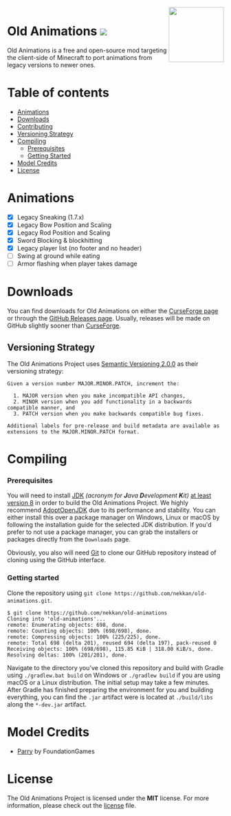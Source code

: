 <img src="assets/logo.png" align="right" height=128 width=128/>

# Old Animations ![](https://cf.way2muchnoise.eu/full_427599_downloads.svg)
Old Animations is a free and open-source mod targeting the client-side of Minecraft to port animations from legacy
versions to newer ones.

# Table of contents

* [Animations](#animations)
* [Downloads](#downloads)
* [Contributing][contributing]
* [Versioning Strategy](#versioning-strategy)
* [Compiling](#compiling)
  * [Prerequisites](#prerequisites)
  * [Getting Started](#getting-started)
* [Model Credits](#model-credits)
* [License](#license)

# Animations

* [x] Legacy Sneaking (1.7.x)
* [x] Legacy Bow Position and Scaling
* [x] Legacy Rod Position and Scaling
* [x] Sword Blocking & blockhitting
* [x] Legacy player list (no footer and no header)
* [ ] Swing at ground while eating
* [ ] Armor flashing when player takes damage

# Downloads

You can find downloads for Old Animations on either the [CurseForge page][curseforge] or through
the [GitHub Releases page][releases]. Usually, releases will be made on GitHub slightly sooner than
[CurseForge][curseforge].

## Versioning Strategy

The Old Animations Project uses [Semantic Versioning 2.0.0][semantic_versioning] as their versioning strategy:

```
Given a version number MAJOR.MINOR.PATCH, increment the:

  1. MAJOR version when you make incompatible API changes,
  2. MINOR version when you add functionality in a backwards compatible manner, and
  3. PATCH version when you make backwards compatible bug fixes.

Additional labels for pre-release and build metadata are available as extensions to the MAJOR.MINOR.PATCH format.
```

# Compiling

### Prerequisites

You will need to install [JDK][jdk] _(acronym for **J**ava **D**evelopment **K**it)_ <u>at least version 8</u> in order
to build the Old Animations Project. We highly recommend [AdoptOpenJDK][jdk] due to its performance and stability. You
can either install this over a package manager on Windows, Linux or macOS by following the installation guide for the
selected JDK distribution. If you'd prefer to not use a package manager, you can grab the installers or packages
directly from the `Downloads` page.

Obviously, you also will need [Git][git] to clone our GitHub repository instead of cloning using the GitHub interface.

### Getting started

Clone the repository using `git clone https://github.com/nekkan/old-animations.git`.

```
$ git clone https://github.com/nekkan/old-animations
Cloning into 'old-animations'...
remote: Enumerating objects: 698, done.
remote: Counting objects: 100% (698/698), done.
remote: Compressing objects: 100% (225/225), done.
remote: Total 698 (delta 201), reused 694 (delta 197), pack-reused 0
Receiving objects: 100% (698/698), 115.85 KiB | 318.00 KiB/s, done.
Resolving deltas: 100% (201/201), done.
```

Navigate to the directory you've cloned this repository and build with Gradle using `./gradlew.bat build` on Windows or
`./gradlew build` if you are using macOS or a Linux distribution. The initial setup may take a few minutes. After Gradle
has finished preparing the environment for you and building everything, you can find the `.jar` artifact were is located
at `./build/libs` along the `*-dev.jar` artifact.

# Model Credits

* [Parry][parry] by FoundationGames

# License

The Old Animations Project is licensed under the **MIT** license. For more information, please check out the [license]
file.

[git]: https://git-scm.com/

[jdk]: https://adoptopenjdk.net/

[contributing]: https://github.com/nekkan/old-animations/blob/main/CONTRIBUTING.md

[releases]: https://github.com/nekkan/old-animations/releases

[license]: https://github.com/nekkan/old-animations/blob/main/LICENSE.md

[curseforge]: https://www.curseforge.com/minecraft/mc-mods/old-animations

[parry]: https://github.com/FoundationGames/Parry

[semantic_versioning]: https://semver.org
